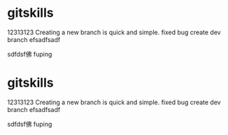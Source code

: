 # gitskills
12313123
Creating a new branch is quick and simple.
fixed bug
create dev branch
efsadfsadf


sdfdsf佛
fuping
# gitskills
12313123
Creating a new branch is quick and simple.
fixed bug
create dev branch
efsadfsadf


sdfdsf佛
fuping
